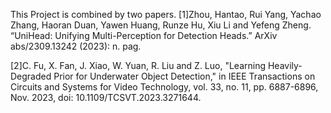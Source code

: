 This Project is combined by two papers.
[1]Zhou, Hantao, Rui Yang, Yachao Zhang, Haoran Duan, Yawen Huang, Runze Hu, 
Xiu Li and Yefeng Zheng. “UniHead: Unifying Multi-Perception for Detection 
Heads.” ArXiv abs/2309.13242 (2023): n. pag.

[2]C. Fu, X. Fan, J. Xiao, W. Yuan, R. Liu and Z. Luo, "Learning Heavily-Degraded 
Prior for Underwater Object Detection," in IEEE Transactions on Circuits and 
Systems for Video Technology, vol. 33, no. 11, pp. 6887-6896, Nov. 2023, doi: 
10.1109/TCSVT.2023.3271644.
